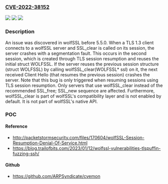 ### [CVE-2022-38152](https://cve.mitre.org/cgi-bin/cvename.cgi?name=CVE-2022-38152)
![](https://img.shields.io/static/v1?label=Product&message=n%2Fa&color=blue)
![](https://img.shields.io/static/v1?label=Version&message=n%2Fa&color=blue)
![](https://img.shields.io/static/v1?label=Vulnerability&message=n%2Fa&color=brighgreen)

### Description

An issue was discovered in wolfSSL before 5.5.0. When a TLS 1.3 client connects to a wolfSSL server and SSL_clear is called on its session, the server crashes with a segmentation fault. This occurs in the second session, which is created through TLS session resumption and reuses the initial struct WOLFSSL. If the server reuses the previous session structure (struct WOLFSSL) by calling wolfSSL_clear(WOLFSSL* ssl) on it, the next received Client Hello (that resumes the previous session) crashes the server. Note that this bug is only triggered when resuming sessions using TLS session resumption. Only servers that use wolfSSL_clear instead of the recommended SSL_free; SSL_new sequence are affected. Furthermore, wolfSSL_clear is part of wolfSSL's compatibility layer and is not enabled by default. It is not part of wolfSSL's native API.

### POC

#### Reference
- http://packetstormsecurity.com/files/170604/wolfSSL-Session-Resumption-Denial-Of-Service.html
- https://blog.trailofbits.com/2023/01/12/wolfssl-vulnerabilities-tlspuffin-fuzzing-ssh/

#### Github
- https://github.com/ARPSyndicate/cvemon

